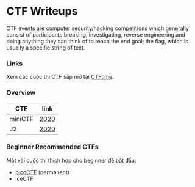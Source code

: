 # CTF Writeups


CTF events are computer security/hacking competitions which generally consist of participants breaking, investigating, reverse engineering and doing anything they can think of to reach the end goal; the flag, which is usually a specific string of text.

### Links
Xem các cuộc thi CTF sắp mở tại [CTFtime](https://ctftime.org/).


### Overview

| CTF | link
| ------ | ------ |
| miniCTF | [2020](miniCTF/2020writeups.md) |
| J2 | [2020]() |

### Beginner Recommended CTFs
Một vài cuộc thi thích hợp cho beginner để bắt đầu: 
- [picoCTF](https://picoctf.org/) (permanent)
- iceCTF
